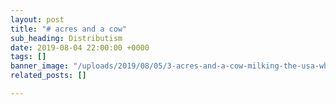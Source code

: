 ```yaml
---
layout: post
title: "# acres and a cow"
sub_heading: Distributism
date: 2019-08-04 22:00:00 +0000
tags: []
banner_image: "/uploads/2019/08/05/3-acres-and-a-cow-milking-the-usa-who-ate-all-the-pies.md"
related_posts: []

---
```

